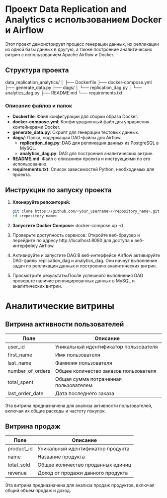 # Проект Data Replication and Analytics с использованием Docker и Airflow

Этот проект демонстрирует процесс генерации данных, их репликации из одной базы данных в другую, а также построение аналитических витрин с использованием Apache Airflow и Docker.

## Структура проекта
data_replication_analytics/
│
├── Dockerfile
├── docker-compose.yml
├── generate_data.py
├── dags/
│   └── replication_dag.py
│   └── analytics_dag.py
├── README.md
└── requirements.txt

### Описание файлов и папок

- **Dockerfile**: Файл конфигурации для сборки образа Docker.
- **docker-compose.yml**: Конфигурационный файл для управления контейнерами Docker.
- **generate_data.py**: Скрипт для генерации тестовых данных.
- **dags/**: Папка, содержащая DAG-файлы для Airflow.
  - **replication_dag.py**: DAG для репликации данных из PostgreSQL в MySQL.
  - **analytics_dag.py**: DAG для построения аналитических витрин.
- **README.md**: Файл с описанием проекта и инструкциями по его использованию.
- **requirements.txt**: Список зависимостей Python, необходимых для проекта.

## Инструкции по запуску проекта
1. **Клонируйте репозиторий:**

   ```bash
   git clone https://github.com/<your_username>/<repository_name>.git
   cd <repository_name>
2. **Запустите Docker Compose:**
docker-compose up -d
3. Проверьте доступность сервисов:
Откройте веб-браузер и перейдите по адресу http://localhost:8080 для доступа к веб-интерфейсу Airflow.
4. Активируйте и запустите DAG:В веб-интерфейсе Airflow активируйте DAG-файлы replication_dag и analytics_dag. Они начнут выполнение задач по репликации данных и построению аналитических витрин.
5. Просмотрите результаты:После успешного выполнения DAG проверьте наличие реплицированных данных в MySQL и аналитических витрин.




# Аналитические витрины

## Витрина активности пользователей

| Поле         | Описание                                 |
|--------------|------------------------------------------|
| user_id      | Уникальный идентификатор пользователя     |
| first_name   | Имя пользователя                          |
| last_name    | Фамилия пользователя                      |
| number_of_orders | Общее количество заказов пользователя |
| total_spent  | Общая сумма потраченная пользователем     |
| last_order_date | Дата последнего заказа                 |

Эта витрина предназначена для анализа активности пользователей, включая их общие расходы и частоту покупок.

## Витрина продаж

| Поле          | Описание                             |
|---------------|--------------------------------------|
| product_id    | Уникальный идентификатор продукта     |
| name          | Название продукта                     |
| total_sold    | Общее количество проданных единиц     |
| revenue       | Доход от продажи данного продукта     |

Эта витрина предназначена для анализа продаж продуктов, включая общий объем продаж и доход.
